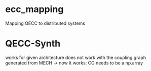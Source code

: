 # ecc_mapping
Mapping QECC to distributed systems



# QECC-Synth
works for given architecture
does not work with the coupling graph generated from MECH -> now it works: CG needs to be a np.array